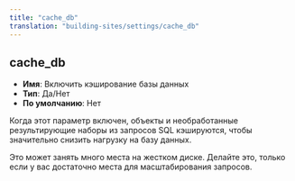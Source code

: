 ```yaml
---
title: "cache_db"
translation: "building-sites/settings/cache_db"
---
```


## cache_db

-   **Имя**: Включить кэширование базы данных
-   **Тип**: Да/Нет
-   **По умолчанию**: Нет

Когда этот параметр включен, объекты и необработанные результирующие наборы из запросов SQL кэшируются, чтобы значительно снизить нагрузку на базу данных.

Это может занять много места на жестком диске. Делайте это, только если у вас достаточно места для масштабирования запросов.
